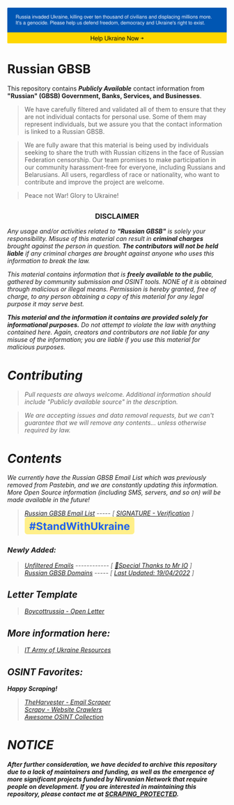 [![Stand With Ukraine](https://raw.githubusercontent.com/vshymanskyy/StandWithUkraine/main/banner2-direct.svg)](https://war.ukraine.ua/support-ukraine/)

# Russian GBSB
This repository contains ***Publicly Available*** contact information from **"Russian" (GBSB) Government, Banks, Services, and Businesses**.
> We have carefully filtered and validated all of them to ensure that they are not individual contacts for personal use. Some of them may represent individuals, but we assure you that the contact information is linked to a Russian GBSB.

> We are fully aware that this material is being used by individuals seeking to share the truth with Russian citizens in the face of Russian Federation censorship. Our team promises to make participation in our community harassment-free for everyone, including Russians and Belarusians. All users, regardless of race or nationality, who want to contribute and improve the project are welcome.

> Peace not War! Glory to Ukraine!

##

<h3><p align="center">DISCLAIMER</p></h3>

<i>Any usage and/or activities related to <b>"Russian GBSB"</b> is solely your responsibility. Misuse of this material can result in <b>criminal charges</b> brought against the person in question. <b>The contributors will not be held liable</b> if any criminal charges are brought against anyone who uses this information to break the law.

This material contains information that is <b>freely available to the public</b>, gathered by community submission and OSINT tools. NONE of it is obtained through malicious or illegal means. Permission is hereby granted, free of charge, to any person obtaining a copy of this material for any legal purpose it may serve best.

<b>This material and the information it contains are provided solely for informational purposes.</b> Do not attempt to violate the law with anything contained here. Again, creators and contributors are not liable for any misuse of the information; you are liable if you use this material for malicious purposes.
  
# Contributing
  
> Pull requests are always welcome. Additional information should include "Publicly available source" in the description.
  
> We are accepting issues and data removal requests, but we can't guarantee that we will remove any contents... unless otherwise required by law.

# Contents
We currently have the Russian GBSB Email List which was previously removed from Pastebin, and we are constantly updating this information. More Open Source information (including SMS, servers, and so on) will be made available in the future!
> [Russian GBSB Email List](/CONTENTS/Emails/emails.txt) ----- [ [SIGNATURE - Verification](/SIGNATURE) ]  
[![StandWithUkraine](https://raw.githubusercontent.com/vshymanskyy/StandWithUkraine/main/badges/StandWithUkraine.svg)](https://t.me/itarmyofukraine2022)

### Newly Added:
> [Unfiltered Emails](CONTENTS/Emails/UNFILTERED%20LIST/email.txt) ------------ [ [:yellow_heart:Special Thanks to Mr IO](mailto:IO_NULL_VOID@PROTONMAIL.COM) ]  
> [Russian GBSB Domains](/CONTENTS/Domains/domains.txt) ----- [ [Last Updated: 19/04/2022](https://t.me/itarmyofukraine2022) ]

## Letter Template
> [Boycottrussia - Open Letter](https://www.boycottrussia.info/open-letter-to-ceos)

## More information here:
> [IT Army of Ukraine Resources](https://github.com/danieldanielecki/IT-ARMY-of-Ukraine-Resources-in-English)

## OSINT Favorites:
**Happy Scraping!**
> [TheHarvester - Email Scraper](https://github.com/laramies/theHarvester)  
> [Scrapy - Website Crawlers](https://github.com/scrapy/scrapy)  
> [Awesome OSINT Collection](https://github.com/jivoi/awesome-osint)  

# NOTICE
**After further consideration, we have decided to archive this repository due to a lack of maintainers and funding, as well as the emergence of more significant projects funded by Nirvanian Network that require people on development. If you are interested in maintaining this repository, please contact me at [SCRAPING_PROTECTED](mailto:central.department@proton.me).**

